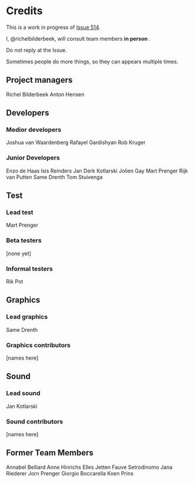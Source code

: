 # Credits

This is a work in progress of [Issue 514](https://github.com/richelbilderbeek/djog_unos_2018/issues/514).

I, @richelbilderbeek, will consult team members **in person** . 

Do not reply at the Issue. 

Sometimes people do more things, so they can appears multiple times.

## Project managers

Richel Bilderbeek
Anton Hensen

## Developers

### Medior developers

Joshua van Waardenberg
Rafayel Gardishyan
Rob Kruger

### Junior Developers

Enzo de Haas
Isis Reinders
Jan Derk Kotlarski
Jolien Gay
Mart Prenger
Rijk van Putten
Same Drenth
Tom Stuivenga

## Test

### Lead test

Mart Prenger

### Beta testers

[none yet]

### Informal testers

Rik Pot

## Graphics

### Lead graphics

Same Drenth

### Graphics contributors

[names here]

## Sound

### Lead sound

Jan Kotlarski

### Sound contributors

[names here]

## Former Team Members

Annabel Belliard
Anne Hinrichs
Elles Jetten
Fauve Setrodinomo
Jana Riederer
Jorn Prenger
Giorgio Boccarella
Koen Prins
